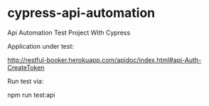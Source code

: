 # cypress-api-automation
Api Automation Test Project With Cypress

Application under test:

http://restful-booker.herokuapp.com/apidoc/index.html#api-Auth-CreateToken

Run test via:

npm run test:api